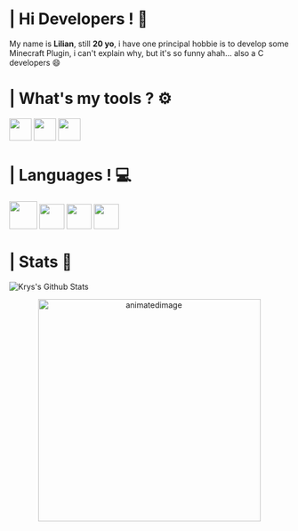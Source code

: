 # | Hi Developers ! 👋

My name is **Lilian**, still **20 yo**, i have one principal hobbie is to develop some Minecraft Plugin, i can't explain why, but it's so funny ahah...
also a C developers 😄

# | What's my tools ? ⚙️

<p align="left">
  <img src="https://upload.wikimedia.org/wikipedia/commons/thumb/9/9c/IntelliJ_IDEA_Icon.svg/1200px-IntelliJ_IDEA_Icon.svg.png" width="40px">
  <img src="https://git-scm.com/images/logos/downloads/Git-Icon-1788C.png" width="40px">
  <img src="https://www.google.com/url?sa=i&url=https%3A%2F%2Flegacy.reactjs.org%2Fdocs%2Fintroducing-jsx.html&psig=AOvVaw2gCY5vg7lG1-0gHfV4fTds&ust=1695653533852000&source=images&cd=vfe&opi=89978449&ved=0CBAQjRxqFwoTCKiF6-i_w4EDFQAAAAAdAAAAABAD" width="40px">

</p>

# | Languages ! 💻

<p align="left">
   <img src="https://cdn-icons-png.flaticon.com/512/226/226777.png" width="50px">
   <img src="https://static-00.iconduck.com/assets.00/c-sharp-c-icon-456x512-9sej0lrz.png" width="45px">
   <img src="https://static-00.iconduck.com/assets.00/c-cpp-icon-459x512-qddxdsrt.png" width="45px">
   <img src="[https://icons8.com/icon/9vlfB9hjA1lX/react-a-javascript-library-for-building-user-interfaces](https://www.google.com/url?sa=i&url=https%3A%2F%2Fen.m.wikipedia.org%2Fwiki%2FFile%3AReact-icon.svg&psig=AOvVaw0SzDVLr-ZnTwhtZzmWu03m&ust=1695653739127000&source=images&cd=vfe&opi=89978449&ved=0CBAQjRxqFwoTCPD_wcfAw4EDFQAAAAAdAAAAABAE)" width="45px">
 
</p>

# | Stats 🧭

<img alt="Krys's Github Stats" src="https://github-readme-stats.vercel.app/api?username=KryKox&show_icons=true&hide_border=true&theme=tokyonight" />

<p align="center">
  <img src="animated.gif" alt="animatedimage" width="400px">
</p
